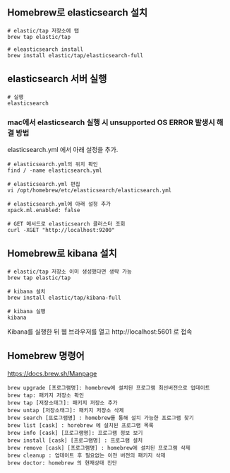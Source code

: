 ## Homebrew로 elasticsearch 설치

```shell
# elastic/tap 저장소에 탭
brew tap elastic/tap

# eleasticsearch install
brew install elastic/tap/elasticsearch-full
```

## elasticsearch 서버 실행

```shell
# 실행
elasticsearch
```

### mac에서 elasticsearch 실행 시 unsupported OS ERROR 발생시 해결 방법

elasticsearch.yml 에서 아래 설정을 추가.

```shell
# elasticsearch.yml의 위치 확인
find / -name elasticsearch.yml

# elasticsearch.yml 편집
vi /opt/homebrew/etc/elasticsearch/elasticsearch.yml

# elasticsearch.yml에 아래 설정 추가
xpack.ml.enabled: false

# GET 메서드로 elasticsearch 클러스터 조회
curl -XGET "http://localhost:9200"
```

## Homebrew로 kibana 설치

```shell
# elastic/tap 저장소 이미 생성했다면 생략 가능
brew tap elastic/tap

# kibana 설치
brew install elastic/tap/kibana-full

# kibana 실행
kibana
```

Kibana를 실행한 뒤 웹 브라우저를 열고 http://localhost:5601 로 접속

## Homebrew 명령어

https://docs.brew.sh/Manpage

```shell
brew upgrade [프로그램명]: homebrew에 설치된 프로그램 최선버전으로 업데이트
brew tap: 패키지 저장소 확인
brew tap [저장소태그]: 패키지 저장소 추가
brew untap [저장소태그]: 패키지 저장소 삭제
brew search [프로그램명] : homebrew를 통해 설치 가능한 프로그램 찾기
brew list [cask] : horebrew 에 설치된 프로그램 목록
brew info [cask] [프로그램명]: 프로그램 정보 보기
brew install [cask] [프로그램명] : 프로그램 설치
brew remove [cask] [프로그램명] : homebrew에 설치된 프로그램 삭제
brew cleanup : 업데이트 후 필요없는 이전 버전의 패키지 삭제
brew doctor: homebrew 의 현재상태 진단
```
